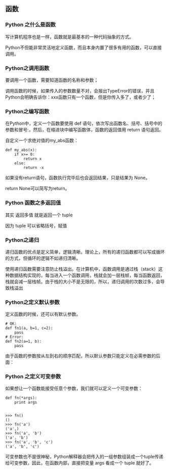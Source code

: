 ## 函数

### Python 之什么是函数

写计算机程序也是一样，函数就是最基本的一种代码抽象的方式。

Python不但能非常灵活地定义函数，而且本身内置了很多有用的函数，可以直接调用。

### Python之调用函数

要调用一个函数，需要知道函数的名称和参数；

调用函数的时候，如果传入的参数数量不对，会报出TypeError的错误，并且Python会明确告诉你：xxx函数只有一个函数，但是你传入多了，或者少了；

### Python之编写函数

在Python中，定义一个函数要使用 def 语句，依次写出函数名、括号、括号中的参数和冒号:，然后，在缩进块中编写函数体，函数的返回值用 return 语句返回。

自定义一个求绝对值的my_abs函数：
```
def my_abs(x):
    if x>= 0:
        return x
    else:
        return -x
```

如果没有return语句，函数执行完毕后也会返回结果，只是结果为 None。

return None可以简写为return。

### Python 函数之多返回值

其实 返回多值 就是返回一个 tuple

因为 tuple 可以省略括号，赋值


### Python之递归

递归函数的优点是定义简单，逻辑清晰。理论上，所有的递归函数都可以写成循环的方式，但循环的逻辑不如递归清晰。

使用递归函数需要注意防止栈溢出。在计算机中，函数调用是通过栈（stack）这种数据结构实现的，每当进入一个函数调用，栈就会加一层栈帧，每当函数返回，栈就会减一层栈帧。由于栈的大小不是无限的，所以，递归调用的次数过多，会导致栈溢出



### Python之定义默认参数

定义函数的时候，还可以有默认参数。

```
# OK:
def fn1(a, b=1, c=2):
    pass
# Error:
def fn2(a=1, b):
    pass
```

由于函数的参数按从左到右的顺序匹配，所以默认参数只能定义在必需参数的后面：



### Python 之定义可变参数

如果想让一个函数能接受任意个参数，我们就可以定义一个可变参数：

```
def fn(*args):
    print args


>>> fn()
()
>>> fn('a')
('a',)
>>> fn('a', 'b')
('a', 'b')
>>> fn('a', 'b', 'c')
('a', 'b', 'c')
```

可变参数也不是很神秘，Python解释器会把传入的一组参数组装成一个tuple传递给可变参数，因此，在函数内部，直接把变量 args 看成一个 tuple 就好了。